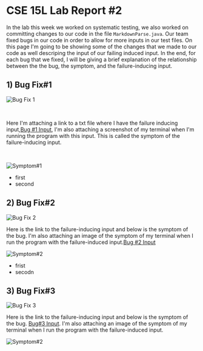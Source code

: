# CSE 15L Lab Report #2


In the lab this week we worked on systematic testing, we also worked on committing changes to our code in the file `MarkdownParse.java`. Our team fixed bugs
in our code in order to allow for more inputs in our test files. On this page I'm going to be showing some of the changes that we made to our code as well
descriping the input of our failing induced input. In the end, for each bug that we fixed, I will be giving a brief explanation of the relationship between the
the bug, the symptom, and the failure-inducing input.


## 1) Bug Fix#1

![Bug Fix 1](https://user-images.githubusercontent.com/86133628/151572597-47863110-21f2-4a79-ad9c-fd6abc470c73.png)
<p>&nbsp;</p>

Here I'm attaching a link to a txt file where I have the failure inducing input,[Bug #1 Input](https://github.com/cpareja3025/cse15l-lab-reports/files/7962529/testfile2text.txt), I'm also attaching a screenshot of my terminal when I'm running the program with
this input. This is called the symptom of the failure-inducing input.
<p>&nbsp;</p>

![Symptom#1](https://user-images.githubusercontent.com/86133628/151638038-6d217bb8-0a35-4cc7-8a07-1ec60138c060.png)

- first
- second



## 2) Bug Fix#2
![Bug Fix 2](https://user-images.githubusercontent.com/86133628/151573069-9e1175a6-34b6-462b-891d-b11fa476c6c7.png)

Here is the link to the failure-inducing input and below is the symptom of the bug. I'm also attaching an image of the symptom of my terminal when I run the
program with the failure-induced input.[Bug #2 Input](https://github.com/cpareja3025/cse15l-lab-reports/files/7962587/break2txt.txt)


![Symptom#2](https://user-images.githubusercontent.com/86133628/151638533-1e975cc5-2402-48f7-85e2-ce8423cf87f9.png)



- frist
- secodn



## 3) Bug Fix#3
![Bug Fix 3](https://user-images.githubusercontent.com/86133628/151573232-ad25f2ee-828f-41de-9c5a-b52b516461c2.png)

Here is the link to the failure-inducing input and below is the symptom of the bug. [Bug#3 Input](https://github.com/cpareja3025/cse15l-lab-reports/files/7962597/break3txt.txt). I'm also attaching an image of the symptom of my terminal when I run the program with the failure-induced input.

![Symptom#2](https://user-images.githubusercontent.com/86133628/151639068-475f3e28-1288-4f7a-a143-e15d6f6364ee.png)




